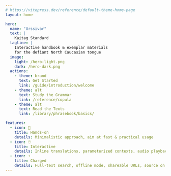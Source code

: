```yaml
---
# https://vitepress.dev/reference/default-theme-home-page
layout: home

hero:
  name: "Urssivar"
  text: |
    Kaitag Standard
  tagline: |
    Interactive handbook & exemplar materials
    for the defiant North Caucasian tongue
  image:
    light: /hero-light.png
    dark: /hero-dark.png
  actions:
    - theme: brand
      text: Get Started
      link: /guide/introduction/welcome
    - theme: alt
      text: Study the Grammar
      link: /reference/copula
    - theme: alt
      text: Read the Texts
      link: /library/phrasebook/basics/

features:
  - icon: 🚀
    title: Hands-on
    details: Minimalistic approach, aim at fast & practical usage
  - icon: 🖱️
    title: Interactive
    details: Inline translations, parameterized contexts, audio playback
  - icon: ⚡
    title: Charged
    details: Full-text search, offline mode, shareable URLs, source on GitHub
---
```

